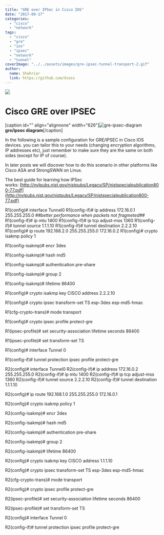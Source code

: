 ```yaml
---
title: "GRE over IPSec in Cisco IOS"
date: "2017-09-17"
categories: 
  - "cisco"
  - "network"
tags: 
  - "cisco"
  - "gre"
  - "ios"
  - "ipsec"
  - "network"
  - "tunnel"
coverImage: "../../assets/images/gre-ipsec-tunnel-transport-2.gif"
author:
  name: Shahriar
  link: https://github.com/Xcess
---
```


![](../../assets/images/gre-ipsec-tunnel-transport-2.gif)

# **Cisco GRE over IPSEC**

\[caption id="" align="alignnone" width="626"\]![gre-ipsec-diagram](../../assets/images/Image-9-17-17-at-10.26.jpg) **gre/ipsec diagram**\[/caption\]

In the following is a sample configuration for GRE/IPSEC in Cisco IOS devices. you can tailor this to your needs (changing encryption algorithms, IP addresses etc), just remember to make sure they are the same on both sides (except for IP of course).

In later posts we will discover how to do this scenario in other platforms like Cisco ASA and StrongSWAN on Linux.

The best guide for learning how IPSec works: [http://nvlpubs.nist.gov/nistpubs/Legacy/SP/nistspecialpublication800-77.pdf](http://nvlpubs.nist.gov/nistpubs/Legacy/SP/nistspecialpublication800-77.pdf)

R1(config)# interface Tunnel0
R1(config-if)# ip address 172.16.0.1 255.255.255.0
_##better performance when packets not fragmeted##_
R1(config-if)# ip mtu 1400
R1(config-if)# ip tcp adjust-mss 1360
R1(config-if)# tunnel source 1.1.1.10
R1(config-if)# tunnel destination 2.2.2.10
R1(config)# ip route 192.168.2.0 255.255.255.0 172.16.0.2
R1(config)# crypto isakmp policy 1

R1(config-isakmp)# encr 3des

R1(config-isakmp)# hash md5

R1(config-isakmp)# authentication pre-share

R1(config-isakmp)# group 2

R1(config-isakmp)# lifetime 86400

R1(config)# crypto isakmp key CISCO address 2.2.2.10

R1(config)# crypto ipsec transform-set TS esp-3des esp-md5-hmac

R1(cfg-crypto-trans)# mode transport

R1(config)# crypto ipsec profile protect-gre

R1(ipsec-profile)# set security-association lifetime seconds 86400

R1(ipsec-profile)# set transform-set TS

R1(config)# interface Tunnel 0

R1(config-if)# tunnel protection ipsec profile protect-gre

R2(config)# interface Tunnel0
R2(config-if)# ip address 172.16.0.2 255.255.255.0
R2(config-if)# ip mtu 1400
R2(config-if)# ip tcp adjust-mss 1360
R2(config-if)# tunnel source 2.2.2.10
R2(config-if)# tunnel destination 1.1.1.10

R2(config)# ip route 192.168.1.0 255.255.255.0 172.16.0.1

R2(config)# crypto isakmp policy 1

R2(config-isakmp)# encr 3des

R2(config-isakmp)# hash md5

R2(config-isakmp)# authentication pre-share

R2(config-isakmp)# group 2

R2(config-isakmp)# lifetime 86400

R2(config)# crypto isakmp key CISCO address 1.1.1.10

R2(config)# crypto ipsec transform-set TS esp-3des esp-md5-hmac

R2(cfg-crypto-trans)# mode transport

R2(config)# crypto ipsec profile protect-gre

R2(ipsec-profile)# set security-association lifetime seconds 86400

R2(ipsec-profile)# set transform-set TS

R2(config)# interface Tunnel 0

R2(config-if)# tunnel protection ipsec profile protect-gre
